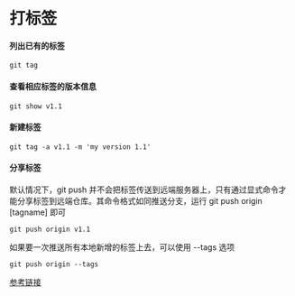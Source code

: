 # 打标签

#### 列出已有的标签
```
git tag
```
#### 查看相应标签的版本信息
```
git show v1.1
```
#### 新建标签
```
git tag -a v1.1 -m 'my version 1.1'
```
#### 分享标签
默认情况下，git push 并不会把标签传送到远端服务器上，只有通过显式命令才能分享标签到远端仓库。其命令格式如同推送分支，运行 git push origin [tagname] 即可
```
git push origin v1.1
```
如果要一次推送所有本地新增的标签上去，可以使用 --tags 选项
```
git push origin --tags
```
[参考链接](https://git-scm.com/book/zh/v1/Git-%E5%9F%BA%E7%A1%80-%E6%89%93%E6%A0%87%E7%AD%BE)
